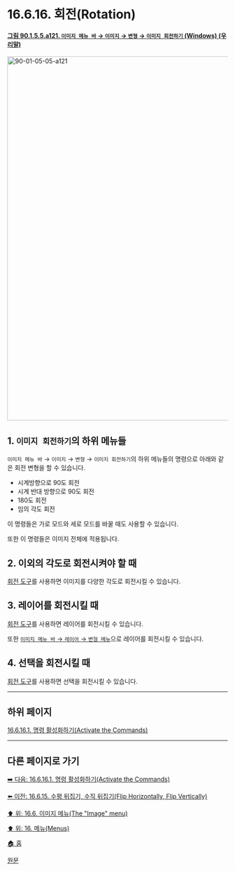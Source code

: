 # 16.6.16. 회전(Rotation)

<a id="90-01-05-05-a121"></a>

#### [그림 90.1.5.5.a121. `이미지 메뉴 바` → `이미지` → `변형` → `이미지 회전하기` (Windows) (우리말)](./90-01-05-05-00-transform.md#90-01-05-05-a121)
<img width="779" height="830" alt="90-01-05-05-a121" src="https://github.com/user-attachments/assets/bb50ede1-ccdc-4762-8051-50d9a1398ac2" />

<a id="16-06-16-s1"></a>

## 1. `이미지 회전하기`의 하위 메뉴들
`이미지 메뉴 바` → `이미지` → `변형` → `이미지 회전하기`의 하위 메뉴들의 명령으로 아래와 같은 회전 변형을 할 수 있습니다.

- 시계방향으로 90도 회전
- 시계 반대 방향으로 90도 회전
- 180도 회전
- 임의 각도 회전

이 명령들은 가로 모드와 세로 모드를 바꿀 때도 사용할 수 있습니다.

또한 이 명령들은 이미지 전체에 적용됩니다.

<a id="16-06-16-s2"></a>

## 2. 이외의 각도로 회전시켜야 할 때
[회전 도구](./14-04-05-00-rotate.md)를 사용하면 이미지를 다양한 각도로 회전시킬 수 있습니다.

<a id="16-06-16-s3"></a>

## 3. 레이어를 회전시킬 때
[회전 도구](./14-04-05-00-rotate.md)를 사용하면 레이어를 회전시킬 수 있습니다.

또한 [`이미지 메뉴 바` → `레이어` → `변형 메뉴`](./16-07-43-the-transform-submenu.md)으로 레이어를 회전시킬 수 있습니다.

<a id="16-06-16-s4"></a>

## 4. 선택을 회전시킬 때
[회전 도구](./14-04-05-00-rotate.md)를 사용하면 선택을 회전시킬 수 있습니다.

***

## 하위 페이지

[16.6.16.1. 명령 활성화하기(Activate the Commands)](./16-06-16-01-activate_the_commands.md)

***

## 다른 페이지로 가기

[➡️ 다음: 16.6.16.1. 명령 활성화하기(Activate the Commands)](./16-06-16-01-activate_the_commands.md)

[⬅️ 이전: 16.6.15. 수평 뒤집기, 수직 뒤집기(Flip Horizontally, Flip Vertically)](./16-06-15-flip-horizontally-flip-vertically.md)

[⬆️ 위: 16.6. 이미지 메뉴(The "Image" menu)](./16-06-00-the-image-menu.md)

[⬆️ 위: 16. 메뉴(Menus)](./16-00-menus.md)

[🏠 홈](./00-home.md)

[원문](https://docs.gimp.org/2.10/ko/gimp-image-rotate-90.html)